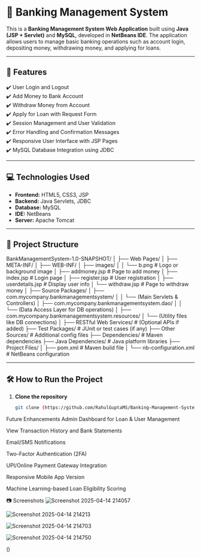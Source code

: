 # 🏦 Banking Management System

This is a **Banking Management System Web Application** built using **Java (JSP + Servlet)** and **MySQL**, developed in **NetBeans IDE**. The application allows users to manage basic banking operations such as account login, depositing money, withdrawing money, and applying for loans.

---

## 📌 Features

✔️ User Login and Logout  
✔️ Add Money to Bank Account  
✔️ Withdraw Money from Account  
✔️ Apply for Loan with Request Form  
✔️ Session Management and User Validation  
✔️ Error Handling and Confirmation Messages  
✔️ Responsive User Interface with JSP Pages  
✔️ MySQL Database Integration using JDBC

---

## 💻 Technologies Used

- **Frontend:** HTML5, CSS3, JSP  
- **Backend:** Java Servlets, JDBC  
- **Database:** MySQL  
- **IDE:** NetBeans  
- **Server:** Apache Tomcat  

---

## 📁 Project Structure

BankManagementSystem-1.0-SNAPSHOT/
│
├── Web Pages/
│   ├── META-INF/
│   ├── WEB-INF/
│   ├── images/
│   │   └── b.png                  # Logo or background image
│   ├── addmoney.jsp              # Page to add money
│   ├── index.jsp                 # Login page
│   ├── register.jsp              # User registration
│   ├── userdetails.jsp           # Display user info
│   └── withdraw.jsp              # Page to withdraw money
│
├── Source Packages/
│   ├── com.mycompany.bankmanagementsystem/
│   │   └── (Main Servlets & Controllers)
│   ├── com.mycompany.bankmanagementsystem.dao/
│   │   └── (Data Access Layer for DB operations)
│   ├── com.mycompany.bankmanagementsystem.resources/
│       └── (Utility files like DB connections)
│
├── RESTful Web Services/         # (Optional APIs if added)
├── Test Packages/                # JUnit or test cases (if any)
├── Other Sources/                # Additional config files
├── Dependencies/                 # Maven dependencies
├── Java Dependencies/            # Java platform libraries
├── Project Files/
│   ├── pom.xml                   # Maven build file
│   └── nb-configuration.xml      # NetBeans configuration


---

## 🛠️ How to Run the Project

1. **Clone the repository**
   ```bash
   git clone (https://github.com/RahulGuptaMS/Banking-Management-System/tree/main)

 Future Enhancements
Admin Dashboard for Loan & User Management

View Transaction History and Bank Statements

Email/SMS Notifications

Two-Factor Authentication (2FA)

UPI/Online Payment Gateway Integration

Responsive Mobile App Version

Machine Learning-based Loan Eligibility Scoring

📷 Screenshots
![Screenshot 2025-04-14 214057](https://github.com/user-attachments/assets/2850c784-5a67-48be-9148-4eaa51add939)


![Screenshot 2025-04-14 214213](https://github.com/user-attachments/assets/1cecf020-1487-4326-b98b-85db6d9d94d3)


![Screenshot 2025-04-14 214703](https://github.com/user-attachments/assets/ba18b087-32bd-4aaf-8231-7d66daedeea0)

![Screenshot 2025-04-14 214750](https://github.com/user-attachments/assets/0d271285-7dbd-434d-b48e-ae8cf33d33a4)



()





